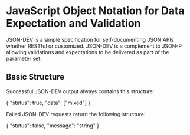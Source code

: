JavaScript Object Notation for Data Expectation and Validation
==============================================================

JSON-DEV is a simple specification for self-documenting JSON APIs whether RESTful or customized. JSON-DEV
is a complement to JSON-P allowing validations and expectations to be delivered as part of the parameter set.


Basic Structure
---------------
Successful JSON-DEV output always contains this structure:

{
  "status": true,
  "data": ["mixed"]
}

Failed JSON-DEV requests return the following structure:

{
  "status": false,
  "message": "string"
}
